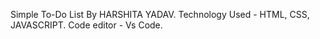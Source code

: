 Simple To-Do List By HARSHITA YADAV.
Technology Used - HTML, CSS, JAVASCRIPT.
Code editor - Vs Code.